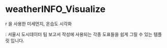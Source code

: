 # weatherINFO_Visualize
r 을 사용한 미세먼지, 온습도 시각화

: 서울시 도시데이터 팀 보고서 작성에 사용되는 각종 도표들을 쉽게 그릴 수 있는 템플릿 입니다.


